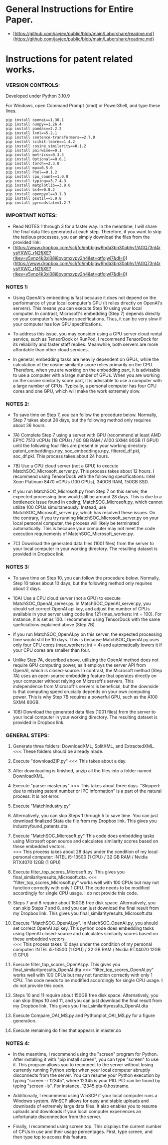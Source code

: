 # General Instructions for Entire Paper.
  * [https://github.com/jayjeo/public/blob/main/Laborshare/readme.md](https://github.com/jayjeo/public/blob/main/Laborshare/readme.md)

# Instructions for patent related works. 

### VERSION CONTROLS:
Developed under Python 3.10.9

For Windows, open Command Prompt (cmd) or PowerShell, and type these lines. 
```
pip install openai==1.30.1
pip install numpy==1.26.4
pip install pandas==2.2.2
pip install lxml==5.2.1
pip install sentence-transformers==2.7.0
pip install scikit-learn==1.4.2
pip install cosine_similarity==0.1.2
pip install pairwise==0.1
pip install metrics==0.3.3
pip install Optional==0.0.1
pip install torch==2.3.0
pip install mp==0.5.0
pip install Pool==0.1.2
pip install cpu_count==1.0.0
pip install typing==3.7.4.3
pip install matplotlib==3.9.0
pip install bs4==0.0.2
pip install openpyxl==3.1.3
pip install psutil==5.9.8
pip install pyreadstat==1.2.7
```

### IMPORTANT NOTES:
  * Read NOTES 1 through 3 for a faster way. In the meantime, I will share the final data files generated at each step. Therefore, if you want to skip the tedious processes, you can simply download the files from the provided link: 
  * [https://www.dropbox.com/scl/fo/jmbbjgw6hda3bn30abhv1/AGQ73nI4rysYXWC_rN2fjXE?rlkey=y5vnz4k3xl08j8oyomxypv2h4&st=qtfojwl7&dl=0](https://www.dropbox.com/scl/fo/jmbbjgw6hda3bn30abhv1/AGQ73nI4rysYXWC_rN2fjXE?rlkey=y5vnz4k3xl08j8oyomxypv2h4&st=qtfojwl7&dl=0)

### NOTES 1:
  * Using OpenAI's embedding is fast because it does not depend on the performance of your local computer's GPU (it relies directly on OpenAI's servers). This means you can execute Step 10 using your local computer. In contrast, Microsoft's embedding (Step 7) depends directly on your computer's hardware specifications. Thus, it can be very slow if your computer has low GPU specifications. 

  * To address this issue, you may consider using a GPU server cloud rental service, such as TensorDock or RunPod. I recommend TensorDock for its reliability and faster staff replies. Meanwhile, both servers are more affordable than other cloud services.

  * In general, embedding tasks are heavily dependent on GPUs, while the calculation of the cosine similarity score relies primarily on the CPU. Therefore, when you are working on the embedding part, it is advisable to use a computer with a large number of GPUs. When you are working on the cosine similarity score part, it is advisable to use a computer with a large number of CPUs. Typically, a personal computer has four CPU cores and one GPU, which will make the work extremely slow.

### NOTES 2:
  * To save time on Step 7, you can follow the procedure below. Normally, Step 7 takes about 28 days, but the following method only requires about 36 hours.

  * 7A) Complete Step 7 using a server with GPU (recommend at least AMD EPYC 7513 vCPUs (18 CPUs) / 80 GB RAM / A100 SXM4 80GB (1 GPU)) until the following four files are present in your working directory: patent_embeddings.npy, soc_embeddings.npy, filtered_df.pkl, soc_df.pkl. This process takes about 24 hours. 

  * 7B) Use a CPU cloud server (not a GPU) to execute MatchSOC_Microsoft_server.py. This process takes about 12 hours. I recommend using TensorDock with the following specifications: Intel Xeon Platinum 8470 vCPUs (100 CPUs), 340GB RAM, 150GB SSD. 

  * If you run MatchSOC_Microsoft.py from Step 7 on this server, the expected processing time would still be around 28 days. This is due to a bottleneck issue found in coding, MatchSOC_Microsoft.py, which cannot utilize 100 CPUs simultaneously. Instead, use MatchSOC_Microsoft_server.py, which has resolved these issues. On the contrary, if you try running MatchSOC_Microsoft_server.py on your local personal computer, the process will likely be terminated automatically. This is because your computer may not meet the code execution requirements of MatchSOC_Microsoft_server.py.

  * 7C) Download the generated data files (1001 files) from the server to your local computer in your working directory. The resulting dataset is provided in Dropbox link. 

### NOTES 3:
  * To save time on Step 10, you can follow the procedure below. Normally, Step 10 takes about 10 days, but the following method only requires about 2 days. 

  * 10A) Use a CPU cloud server (not a GPU) to execute MatchSOC_OpenAI_server.py. In MatchSOC_OpenAI_server.py, you should set correct OpenAI api key, and adjust the number of CPUs available in your server using code line 121 (max_workers: int = 100). For instance, it is set as 100. I recommend using TensorDock with the same speficiations explained above (Step 7B). 

  * If you run MatchSOC_OpenAI.py on this server, the expected processing time would still be 10 days. This is because MatchSOC_OpenAI.py uses only four CPU cores (max_workers: int = 4) and automatically lowers it if your CPU cores are smaller than four.

  * Unlike Step 7A, described above, utilizing the OpenAI method does not require GPU computing power, as it employs the server API from OpenAI, which is closed-source. In contrast, the Microsoft method (Step 7A) uses an open-source embedding feature that operates directly on your computer without relying on Microsoft's servers. This independence from Microsoft's servers is beneficial, but the downside is that computing speed crucially depends on your own computing power. This is why Step 7B requires a powerful GPU, such as the A100 SXM4 80GB. 

  * 10B) Download the generated data files (1001 files) from the server to your local computer in your working directory. The resulting dataset is provided in Dropbox link.

### GENERAL STEPS:
1) Generate three folders: DownloadXML, SplitXML, and ExtractedXML.   <<< These folders should be already made. 

2) Execute "downloadZIP.py"    <<< This takes about a day. 

3) After downloading is finished, unzip all the files into a folder named DownloadXML. 

4) Execute "parser master.py"   <<< This takes about three days. 
"Skipped: due to missing patent number or IPC information" is a part of the natural process. It is not error.

5) Execute "MatchIndustry.py"

6) Alternatively, you can skip Steps 1 through 5 to save time. You can just download finalized Stata dta file from my Dropbox link. This gives you Industryfound_patents.dta.

7) Execute "MatchSOC_Microsoft.py" This code does embedding tasks using Microsoft open source and calculates similarity scores based on these embedded vectors.    
<<< This process takes about 28 days under the condition of my local personal computer: INTEL i5-13500 (1 CPU) / 32 GB RAM / Nvidia RTX4070 12GB (1 GPU)

8) Execute filter_top_scores_Microsoft.py. This gives you final_similarityresults_Microsoft.dta. 
<<< "filter_top_scores_Microsoft.py" works well with 100 CPUs but may not function correctly with only 1 CPU. The code needs to be modified accordingly for single CPU usage. I do not provide this code. 

9) Steps 7 and 8 require about 150GB free disk space. Alternatively, you can skip Steps 7 and 8, and you can just download the final result from my Dropbox link. This gives you final_similarityresults_Microsoft.dta

10) Execute "MatchSOC_OpenAI.py". In MatchSOC_OpenAI.py, you should set correct OpenAI api key. This python code does embedding tasks using OpenAI closed-source and calculates similarity scores based on these embedded vectors.    
<<< This process takes 10 days under the condition of my personal computer: INTEL i5-13500 (1 CPU) / 32 GB RAM / Nvidia RTX4070 12GB (1 GPU)

11) Execute filter_top_scores_OpenAI.py. This gives you final_similarityresults_OpenAI.dta
<<< "filter_top_scores_OpenAI.py" works well with 100 CPUs but may not function correctly with only 1 CPU. The code needs to be modified accordingly for single CPU usage. I do not provide this code.

12) Steps 10 and 11 require about 150GB free disk space. Alternatively, you can skip Steps 10 and 11, and you can just download the final result from my Dropbox link. This gives you final_similarityresults_OpenAI.dta

13) Execute Compare_OAI_MS.py and Pythonplot_OAI_MS.py for a figure generation.

14) Execute remaining do files that appears in master.do

### NOTES 4:
  * In the meantime, I recommend using the "screen" program for Python. After installing it with "pip install screen", you can type "screen" to use it. This program allows you to reconnect to the server without losing currently running Python script when your local computer abruptly disconnects from the server. You can resume your Python execution by typing "screen -r 12345", where 12345 is your PID. PID can be found by typing "screen -ls". For instance, 12345.pts-0.hostname.

  * Additionally, I recommend using WinSCP if your local computer runs a Windows system. WinSCP allows for easy and stable uploads and downloads of extremely large data files. It also enables you to resume uploads and downloads if your local computer experiences an unfortunate disconnection from the server.

  * Finally, I recommend using screen top. This displays the current number of CPUs in use and their usage percentages. First, type screen, and then type top to access this feature.

